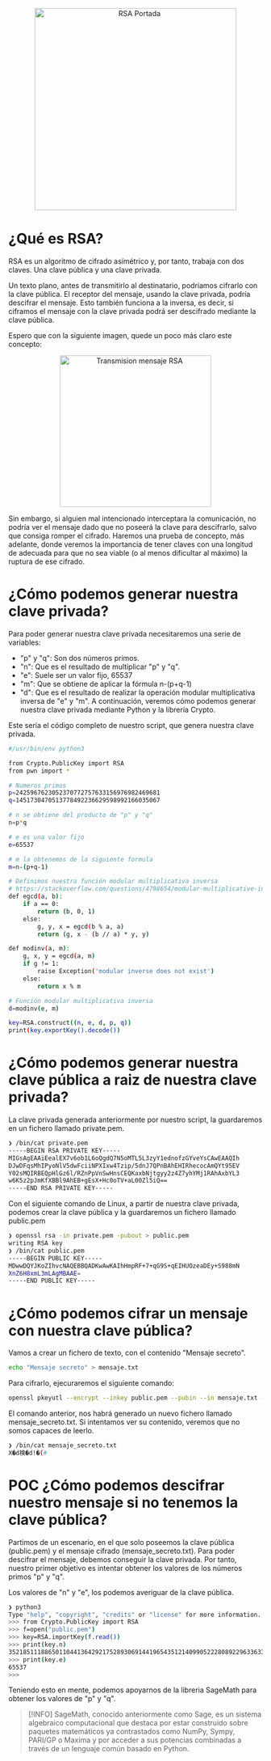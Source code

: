 <p align="center">
    <img src="img/rsa-kryptosysteme.png" alt="RSA Portada" width="400"  />
</p>

# ¿Qué es RSA?
RSA es un algoritmo de cifrado asímétrico y, por tanto, trabaja con dos claves. Una clave pública y una clave privada.

Un texto plano, antes de transmitirlo al destinatario, podríamos cifrarlo con la clave pública. El receptor del mensaje, usando la clave privada, podría descifrar el mensaje. Esto también funciona a la inversa, es decir, si ciframos el mensaje con la clave privada podrá ser descifrado mediante la clave pública.

Espero que con la siguiente imagen, quede un poco más claro este concepto:
<p align="center">
    <img src="img/criptografiaAsimetrica.png" alt="Transmision mensaje RSA" width="300"  />
</p>

Sin embargo, si alguien mal intencionado interceptara la comunicación, no podría ver el mensaje dado que no poseerá la clave para descifrarlo, salvo que consiga romper el cifrado. Haremos una prueba de concepto, más adelante, donde veremos la importancia de tener claves con una longitud de adecuada para que no sea viable (o al menos dificultar al máximo) la ruptura de ese cifrado.
<br>

# ¿Cómo podemos generar nuestra clave privada?
Para poder generar nuestra clave privada necesitaremos una serie de variables:

- "p" y "q": Son dos números primos.
- "n": Que es el resultado de multiplicar "p" y "q".
- "e": Suele ser un valor fijo, 65537
- "m": Que se obtiene de aplicar la fórmula n-(p+q-1)
- "d": Que es el resultado de realizar la operación modular multiplicativa inversa de "e" y "m". A continuación, veremos cómo podemos generar nuestra clave privada mediante Python y la librería Crypto.

Este sería el código completo de nuestro script, que genera nuestra clave privada.
```bash
#/usr/bin/env python3

from Crypto.PublicKey import RSA
from pwn import *

# Numeros primos
p=2425967623052370772757633156976982469681
q=1451730470513778492236629598992166035067

# n se obtiene del producto de "p" y "q"
n=p*q

# e es una valor fijo
e=65537

# m la obtenemos de la siguiente formula
m=n-(p+q-1)

# Definimos nuestra función modular multiplicativa inversa
# https://stackoverflow.com/questions/4798654/modular-multiplicative-inverse-function-in-python
def egcd(a, b):
    if a == 0:
        return (b, 0, 1)
    else:
        g, y, x = egcd(b % a, a)
        return (g, x - (b // a) * y, y)

def modinv(a, m):
    g, x, y = egcd(a, m)
    if g != 1:
        raise Exception('modular inverse does not exist')
    else:
        return x % m

# Función modular multiplicativa inversa
d=modinv(e, m)

key=RSA.construct((n, e, d, p, q))
print(key.exportKey().decode())
```

# ¿Cómo podemos generar nuestra clave pública a raiz de nuestra clave privada?
La clave privada generada anteriormente por nuestro script, la guardaremos en un fichero llamado private.pem.
```bash
❯ /bin/cat private.pem                                                                                                                                                  
-----BEGIN RSA PRIVATE KEY-----
MIGsAgEAAiEealEX7v6ob1L6oQgdQ7N5oMTL5L3zyY1ednofzGYveYsCAwEAAQIh
DJwDFqsMhIPyoNlV5dwFciiNPXIxw4Tzip/5dnJ7QPnBAhEHIRhecocAmQYt95EV
Y02sMQIRBEQpHlGz6l/RZnPpVnSwHnsCEQKaxbNjtgyy2z4Z7yhYMj1RAhAxbYL3
w6K5z2pJmKfXBBl9AhEB+gEsX+Hc0oTV+aL00Zl5iQ==
-----END RSA PRIVATE KEY-----

```

Con el siguiente comando de Linux, a partir de nuestra clave privada, podemos crear la clave pública y la guardaremos un fichero llamado public.pem
```bash
❯ openssl rsa -in private.pem -pubout > public.pem                                                                                                                      
writing RSA key
❯ /bin/cat public.pem                                                                                                                                                   
-----BEGIN PUBLIC KEY-----
MDwwDQYJKoZIhvcNAQEBBQADKwAwKAIhHmpRF+7+qG9S+qEIHUOzeaDEy+S988mN
XnZ6H8xmL3mLAgMBAAE=
-----END PUBLIC KEY-----
```

# ¿Cómo podemos cifrar un mensaje con nuestra clave pública?
Vamos a crear un fichero de texto, con el contenido "Mensaje secreto".
```bash
echo "Mensaje secreto" > mensaje.txt  
```

Para cifrarlo, ejecuraremos el siguiente comando:
```bash
openssl pkeyutl --encrypt --inkey public.pem --pubin --in mensaje.txt --out mensaje_secreto.txt
```

El comando anterior, nos habrá generado un nuevo fichero llamado mensaje_secreto.txt. Si intentamos ver su contenido, veremos que no somos capaces de leerlo.
```bash
❯ /bin/cat mensaje_secreto.txt                                                                                                                                          
X�d検�d!�(#     
```

# POC ¿Cómo podemos descifrar nuestro mensaje si no tenemos la clave pública?
Partimos de un escenario, en el que solo poseemos la clave pública (public.pem) y el mensaje cifrado (mensaje_secreto.txt). 
Para poder descifrar el mensaje, debemos conseguir la clave privada. Por tanto, nuestro primer objetivo es intentar obtener los valores de los números primos "p" y "q". </br>

Los valores de "n" y "e", los podemos averiguar de la clave pública.
```bash
❯ python3                                                                                                                                                               
Type "help", "copyright", "credits" or "license" for more information.
>>> from Crypto.PublicKey import RSA
>>> f=open("public.pem")
>>> key=RSA.importKey(f.read())
>>> print(key.n)
3521851118865011044136429217528930691441965435121409905222808922963363310303627
>>> print(key.e)
65537
>>> 
```

Teniendo esto en mente, podemos apoyarnos de la libreria SageMath para obtener los valores de "p" y "q".
> [!INFO]
> SageMath, conocido anteriormente como Sage, es un sistema algebraico computacional que destaca por estar construido sobre paquetes matemáticos ya contrastados como NumPy, Sympy, PARI/GP o Maxima y por acceder a sus potencias combinadas a través de un lenguaje común basado en Python.










